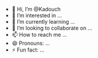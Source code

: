 - 👋 Hi, I’m @Kadouch
- 👀 I’m interested in ...
- 🌱 I’m currently learning ...
- 💞️ I’m looking to collaborate on ...
- 📫 How to reach me ...
- 😄 Pronouns: ...
- ⚡ Fun fact: ...

<!---
Kadouch/Kadouch is a ✨ special ✨ repository because its `README.md` (this file) appears on your GitHub profile.
You can click the Preview link to take a look at your changes.
--->
